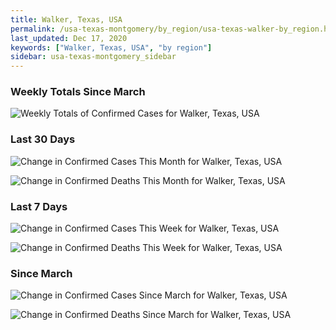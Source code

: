 ```yaml
---
title: Walker, Texas, USA
permalink: /usa-texas-montgomery/by_region/usa-texas-walker-by_region.html
last_updated: Dec 17, 2020
keywords: ["Walker, Texas, USA", "by region"]
sidebar: usa-texas-montgomery_sidebar
---
```


<h3>Weekly Totals Since March</h3>

![Weekly Totals of Confirmed Cases for Walker, Texas, USA](/covid_tracker/images/graphs/usa-texas-walker-weekly_totals_graph.png)

<h3>Last 30 Days</h3>

![Change in Confirmed Cases This Month for Walker, Texas, USA](/covid_tracker/images/graphs/usa-texas-walker-delta_confirmed-30_days_graph.png)

![Change in Confirmed Deaths This Month for Walker, Texas, USA](/covid_tracker/images/graphs/usa-texas-walker-delta_deaths-30_days_graph.png)

<h3>Last 7 Days</h3>

![Change in Confirmed Cases This Week for Walker, Texas, USA](/covid_tracker/images/graphs/usa-texas-walker-delta_confirmed-7_days_graph.png)

![Change in Confirmed Deaths This Week for Walker, Texas, USA](/covid_tracker/images/graphs/usa-texas-walker-delta_deaths-7_days_graph.png)

<h3>Since March</h3>

![Change in Confirmed Cases Since March for Walker, Texas, USA](/covid_tracker/images/graphs/usa-texas-walker-delta_confirmed-since_march_graph.png)

![Change in Confirmed Deaths Since March for Walker, Texas, USA](/covid_tracker/images/graphs/usa-texas-walker-delta_deaths-since_march_graph.png)
